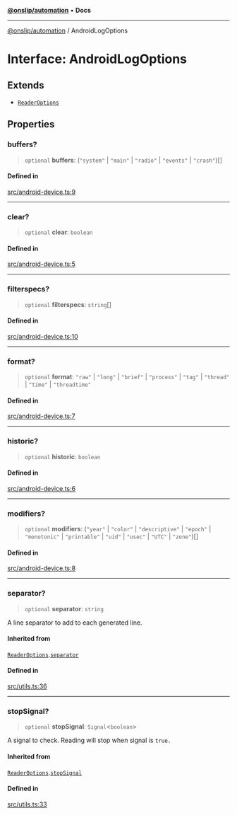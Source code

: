 [**@onslip/automation**](../README.md) • **Docs**

***

[@onslip/automation](../README.md) / AndroidLogOptions

# Interface: AndroidLogOptions

## Extends

- [`ReaderOptions`](ReaderOptions.md)

## Properties

### buffers?

> `optional` **buffers**: (`"system"` \| `"main"` \| `"radio"` \| `"events"` \| `"crash"`)[]

#### Defined in

[src/android-device.ts:9](https://github.com/Onslip/automation/blob/47b008bfb3ccb6dbb1859ced61d380ee630ff6ad/src/android-device.ts#L9)

***

### clear?

> `optional` **clear**: `boolean`

#### Defined in

[src/android-device.ts:5](https://github.com/Onslip/automation/blob/47b008bfb3ccb6dbb1859ced61d380ee630ff6ad/src/android-device.ts#L5)

***

### filterspecs?

> `optional` **filterspecs**: `string`[]

#### Defined in

[src/android-device.ts:10](https://github.com/Onslip/automation/blob/47b008bfb3ccb6dbb1859ced61d380ee630ff6ad/src/android-device.ts#L10)

***

### format?

> `optional` **format**: `"raw"` \| `"long"` \| `"brief"` \| `"process"` \| `"tag"` \| `"thread"` \| `"time"` \| `"threadtime"`

#### Defined in

[src/android-device.ts:7](https://github.com/Onslip/automation/blob/47b008bfb3ccb6dbb1859ced61d380ee630ff6ad/src/android-device.ts#L7)

***

### historic?

> `optional` **historic**: `boolean`

#### Defined in

[src/android-device.ts:6](https://github.com/Onslip/automation/blob/47b008bfb3ccb6dbb1859ced61d380ee630ff6ad/src/android-device.ts#L6)

***

### modifiers?

> `optional` **modifiers**: (`"year"` \| `"color"` \| `"descriptive"` \| `"epoch"` \| `"monotonic"` \| `"printable"` \| `"uid"` \| `"usec"` \| `"UTC"` \| `"zone"`)[]

#### Defined in

[src/android-device.ts:8](https://github.com/Onslip/automation/blob/47b008bfb3ccb6dbb1859ced61d380ee630ff6ad/src/android-device.ts#L8)

***

### separator?

> `optional` **separator**: `string`

A line separator to add to each generated line.

#### Inherited from

[`ReaderOptions`](ReaderOptions.md).[`separator`](ReaderOptions.md#separator)

#### Defined in

[src/utils.ts:36](https://github.com/Onslip/automation/blob/47b008bfb3ccb6dbb1859ced61d380ee630ff6ad/src/utils.ts#L36)

***

### stopSignal?

> `optional` **stopSignal**: `Signal`\<`boolean`\>

A signal to check. Reading will stop when signal is `true.`

#### Inherited from

[`ReaderOptions`](ReaderOptions.md).[`stopSignal`](ReaderOptions.md#stopsignal)

#### Defined in

[src/utils.ts:33](https://github.com/Onslip/automation/blob/47b008bfb3ccb6dbb1859ced61d380ee630ff6ad/src/utils.ts#L33)
